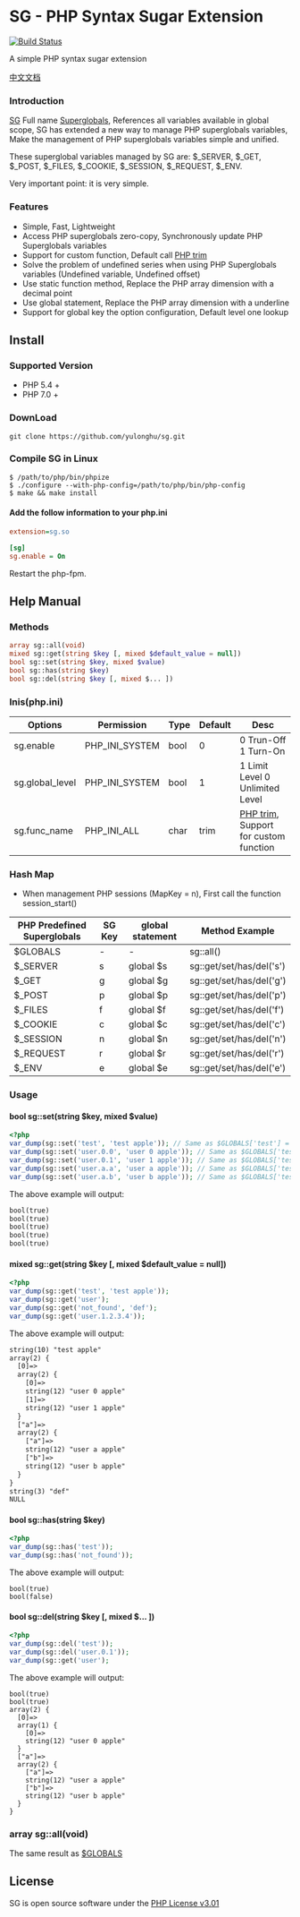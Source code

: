 # SG - PHP Syntax Sugar Extension

[![Build Status](https://travis-ci.org/yulonghu/sg.svg?branch=master)](https://travis-ci.org/yulonghu/sg)

A simple PHP syntax sugar extension

[中文文档](https://github.com/yulonghu/sg/blob/master/README_ZH.md)

### Introduction

[SG](https://github.com/yulonghu/sg) Full name [Superglobals](http://php.net/manual/en/language.variables.superglobals.php), References all variables available in global scope, SG has extended a new way to manage PHP superglobals variables, Make the management of PHP superglobals variables simple and unified.

These superglobal variables managed by SG are: $_SERVER, $_GET, $_POST, $_FILES, $_COOKIE, $_SESSION, $_REQUEST, $_ENV.

Very important point: it is very simple.

### Features
- Simple, Fast, Lightweight
- Access PHP superglobals zero-copy, Synchronously update PHP Superglobals variables
- Support for custom function, Default call [PHP trim](http://php.net/manual/en/function.trim.php)
- Solve the problem of undefined series when using PHP Superglobals variables (Undefined variable, Undefined offset)
- Use static function method, Replace the PHP array dimension with a decimal point
- Use global statement, Replace the PHP array dimension with a underline
- Support for global key the option configuration, Default level one lookup

## Install
### Supported Version
- PHP 5.4 +
- PHP 7.0 +

### DownLoad
```
git clone https://github.com/yulonghu/sg.git
```

### Compile SG in Linux
```
$ /path/to/php/bin/phpize
$ ./configure --with-php-config=/path/to/php/bin/php-config
$ make && make install
```

#### Add the follow information to your php.ini
```ini
extension=sg.so

[sg]
sg.enable = On
```

Restart the php-fpm.

## Help Manual

### Methods
```php
array sg::all(void)
mixed sg::get(string $key [, mixed $default_value = null])
bool sg::set(string $key, mixed $value)
bool sg::has(string $key)
bool sg::del(string $key [, mixed $... ])
```

### Inis(php.ini)
| Options | Permission | Type | Default | Desc |
|---|---|---|---|---|
|sg.enable|PHP_INI_SYSTEM|bool|0| 0 Trun-Off 1 Turn-On|
|sg.global_level|PHP_INI_SYSTEM|bool|1| 1 Limit Level 0 Unlimited Level|
|sg.func_name|PHP_INI_ALL|char|trim| [PHP trim](http://php.net/manual/en/function.trim.php), Support for custom function|

### Hash Map
- When management PHP sessions (MapKey = n), First call the function session_start()

|PHP Predefined Superglobals|SG Key|global statement| Method Example|
| ------ | ------ | ------ | ------ |
|$GLOBALS|-|-|sg::all()|
|$_SERVER|s|global $s|sg::get/set/has/del('s')|
|$_GET|g|global $g|sg::get/set/has/del('g')|
|$_POST|p|global $p|sg::get/set/has/del('p')|
|$_FILES|f|global $f|sg::get/set/has/del('f')|
|$_COOKIE|c|global $c|sg::get/set/has/del('c')|
|$_SESSION|n|global $n|sg::get/set/has/del('n')|
|$_REQUEST|r|global $r|sg::get/set/has/del('r')|
|$_ENV|e|global $e|sg::get/set/has/del('e')|

### Usage

#### bool sg::set(string $key, mixed $value)
```php
<?php
var_dump(sg::set('test', 'test apple')); // Same as $GLOBALS['test'] = 'test apple'
var_dump(sg::set('user.0.0', 'user 0 apple')); // Same as $GLOBALS['test'][0][0]
var_dump(sg::set('user.0.1', 'user 1 apple')); // Same as $GLOBALS['test'][0][1]
var_dump(sg::set('user.a.a', 'user a apple')); // Same as $GLOBALS['test']['a']'a']
var_dump(sg::set('user.a.b', 'user b apple')); // Same as $GLOBALS['test']['a']'b']
```

The above example will output:
```txt
bool(true)
bool(true)
bool(true)
bool(true)
bool(true)
```

#### mixed sg::get(string $key [, mixed $default_value = null])
```php
<?php
var_dump(sg::get('test', 'test apple')); 
var_dump(sg::get('user');
var_dump(sg::get('not_found', 'def');
var_dump(sg::get('user.1.2.3.4'));
```
The above example will output:
```txt
string(10) "test apple"
array(2) {
  [0]=>
  array(2) {
    [0]=>
    string(12) "user 0 apple"
    [1]=>
    string(12) "user 1 apple"
  }
  ["a"]=>
  array(2) {
    ["a"]=>
    string(12) "user a apple"
    ["b"]=>
    string(12) "user b apple"
  }
}
string(3) "def"
NULL
```

#### bool sg::has(string $key)
```php
<?php
var_dump(sg::has('test'));
var_dump(sg::has('not_found'));
```
The above example will output:
```
bool(true)
bool(false)
```

#### bool sg::del(string $key [, mixed $... ])
```php
<?php
var_dump(sg::del('test'));
var_dump(sg::del('user.0.1'));
var_dump(sg::get('user');
```
The above example will output:
```
bool(true)
bool(true)
array(2) {
  [0]=>
  array(1) {
    [0]=>
    string(12) "user 0 apple"
  }
  ["a"]=>
  array(2) {
    ["a"]=>
    string(12) "user a apple"
    ["b"]=>
    string(12) "user b apple"
  }
}
```

### array sg::all(void)
The same result as [$GLOBALS](https://www.php.net/manual/zh/reserved.variables.globals.php)

## License
SG is open source software under the [PHP License v3.01](http://www.php.net/license/3_01.txt)

